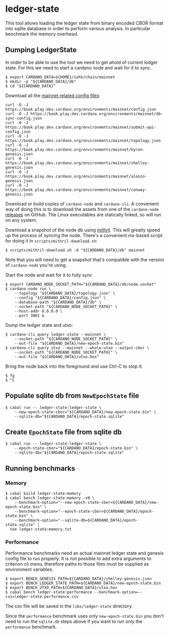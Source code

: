 # ledger-state

This tool allows loading the ledger state from binary encoded CBOR format into
sqlite database in order to perform various analysis. In particular benchmark
the memory overhead.

## Dumping LedgerState

In order to be able to use the tool we need to get ahold of current ledger
state. For this we need to start a cardano node and wait for it to sync.

```shell
$ export CARDANO_DATA=${HOME}/iohk/chain/mainnet
$ mkdir -p "${CARDANO_DATA}/db"
$ cd "${CARDANO_DATA}"
```

Download all the [mainnet related config files](https://developers.cardano.org/docs/get-started/cardano-node/running-cardano/#configuration-files):

```shell
curl -O -J https://book.play.dev.cardano.org/environments/mainnet/config.json
curl -O -J https://book.play.dev.cardano.org/environments/mainnet/db-sync-config.json
curl -O -J https://book.play.dev.cardano.org/environments/mainnet/submit-api-config.json
curl -O -J https://book.play.dev.cardano.org/environments/mainnet/topology.json
curl -O -J https://book.play.dev.cardano.org/environments/mainnet/byron-genesis.json
curl -O -J https://book.play.dev.cardano.org/environments/mainnet/shelley-genesis.json
curl -O -J https://book.play.dev.cardano.org/environments/mainnet/alonzo-genesis.json
curl -O -J https://book.play.dev.cardano.org/environments/mainnet/conway-genesis.json
```

Download or build copies of `cardano-node` and `cardano-cli`. A convenient way of doing this is to download the assets from one of the `cardano-node` [releases](https://github.com/IntersectMBO/cardano-node/releases) on GitHub. The Linux executables are statically linked, so will run on any system.

Download a snapshot of the node db using [mithril](https://mithril.network/doc/manual/getting-started/bootstrap-cardano-node/#bootstrap-a-cardano-node-from-a-testnet-mithril-cardano-db-snapshot). This will greatly speed up the process of syncing the node. There's a convenient nix-based script for doing it in `scripts/mithril-download.sh`:

```shell
$ scripts/mithril-download.sh -d "${CARDANO_DATA}/db" mainnet
```

Note that you will need to get a snapshot that's compatible with the version of `cardano-node` you're using.

Start the node and wait for it to fully sync

```shell
$ export CARDANO_NODE_SOCKET_PATH="${CARDANO_DATA}/db/node.socket"
$ cardano-node run \
    --topology "${CARDANO_DATA}/topology.json" \
    --config "${CARDANO_DATA}/config.json" \
    --database-path "${CARDANO_DATA}/db" \
    --socket-path "${CARDANO_NODE_SOCKET_PATH}" \
    --host-addr 0.0.0.0 \
    --port 3001 &
```

Dump the ledger state and utxo:

```shell
$ cardano-cli query ledger-state --mainnet \
    --socket-path "${CARDANO_NODE_SOCKET_PATH}" \
    --out-file "${CARDANO_DATA}/new-epoch-state.bin"
$ cardano-cli query utxo --mainnet --whole-utxo --output-cbor \
    --socket-path "${CARDANO_NODE_SOCKET_PATH}" \
    --out-file "${CARDANO_DATA}/utxo.hex"
```

Bring the node back into the foreground and use Ctrl-C to stop it:

```shell
$ fg
$ ^C
```

## Populate sqlite db from `NewEpochState` file

```shell
$ cabal run -- ledger-state:ledger-state \
    --new-epoch-state-cbor="${CARDANO_DATA}/new-epoch-state.bin" \
    --sqlite-db="${CARDANO_DATA}/epoch-state.sqlite"
```

## Create `EpochState` file from sqlite db

```shell
$ cabal run -- ledger-state:ledger-state \
    --epoch-state-cbor="${CARDANO_DATA}/epoch-state.bin" \
    --sqlite-db="${CARDANO_DATA}/epoch-state.sqlite"
```

## Running benchmarks

### Memory

```shell
$ cabal build ledger-state:memory
$ cabal bench ledger-state:memory -v0 \
    --benchmark-option="--new-epoch-state-cbor=${CARDANO_DATA}/new-epoch-state.bin" \
    --benchmark-option="--epoch-state-cbor=${CARDANO_DATA}/epoch-state.bin" \
    --benchmark-option="--sqlite-db=${CARDANO_DATA}/epoch-state.sqlite" |
  tee ledger-state:memory.txt
```
### Performance

Performance benchmarks need an actual mainnet ledger state and genesis config
file to run properly. It is not possible to add extra arguments to criterion cli
menu, therefore paths to those files must be supplied as environment variables.

```shell
$ export BENCH_GENESIS_PATH=${CARDANO_DATA}/shelley-genesis.json
$ export BENCH_LEDGER_STATE_PATH=${CARDANO_DATA}/new-epoch-state.bin
$ export BENCH_UTXO_PATH=${CARDANO_DATA}/utxo.hex
$ cabal bench ledger-state:performance --benchmark-option=--csv=ledger-state:performance.csv
```

The csv file will be saved in the `libs/ledger-state` directory.

Since the `performance` benchmark uses only `new-epoch-state.bin` you don't need to run the `sqlite.db` steps above if you want to run only the `performance` benchmark.
